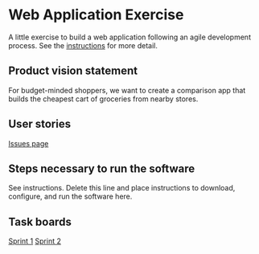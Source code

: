 # Web Application Exercise

A little exercise to build a web application following an agile development process. See the [instructions](instructions.md) for more detail.

## Product vision statement

For budget-minded shoppers, we want to create a comparison app that builds the cheapest cart of groceries from nearby stores.

## User stories

[Issues page](https://github.com/swe-students-fall2025/2-web-app-epicer-team/issues)

## Steps necessary to run the software

See instructions. Delete this line and place instructions to download, configure, and run the software here.

## Task boards
[Sprint 1](https://github.com/orgs/swe-students-fall2025/projects/15)
[Sprint 2](https://github.com/orgs/swe-students-fall2025/projects/67)